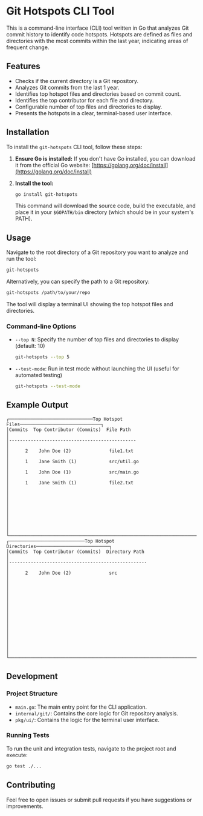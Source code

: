 # Git Hotspots CLI Tool

This is a command-line interface (CLI) tool written in Go that analyzes Git commit history to identify code hotspots. Hotspots are defined as files and directories with the most commits within the last year, indicating areas of frequent change.

## Features

- Checks if the current directory is a Git repository.
- Analyzes Git commits from the last 1 year.
- Identifies top hotspot files and directories based on commit count.
- Identifies the top contributor for each file and directory.
- Configurable number of top files and directories to display.
- Presents the hotspots in a clear, terminal-based user interface.

## Installation

To install the `git-hotspots` CLI tool, follow these steps:

1.  **Ensure Go is installed:** If you don't have Go installed, you can download it from the official Go website: [https://golang.org/doc/install](https://golang.org/doc/install)

2.  **Install the tool:**
    ```bash
    go install git-hotspots
    ```

    This command will download the source code, build the executable, and place it in your `$GOPATH/bin` directory (which should be in your system's PATH).

## Usage

Navigate to the root directory of a Git repository you want to analyze and run the tool:

```bash
git-hotspots
```

Alternatively, you can specify the path to a Git repository:

```bash
git-hotspots /path/to/your/repo
```

The tool will display a terminal UI showing the top hotspot files and directories.

### Command-line Options

- `--top N`: Specify the number of top files and directories to display (default: 10)
  ```bash
  git-hotspots --top 5
  ```

- `--test-mode`: Run in test mode without launching the UI (useful for automated testing)
  ```bash
  git-hotspots --test-mode
  ```

## Example Output

```
┌───────────────────────────────Top Hotspot Files──────────────────────────────┐
│Commits  Top Contributor (Commits)  File Path                                 │
│-----------------------------------------------                               │
│      2    John Doe (2)              file1.txt                                │
│      1    Jane Smith (1)            src/util.go                              │
│      1    John Doe (1)              src/main.go                              │
│      1    Jane Smith (1)            file2.txt                                │
│                                                                              │
│                                                                              │
│                                                                              │
│                                                                              │
└──────────────────────────────────────────────────────────────────────────────┘
┌────────────────────────────Top Hotspot Directories───────────────────────────┐
│Commits  Top Contributor (Commits)  Directory Path                            │
│---------------------------------------------------                           │
│      2    John Doe (2)              src                                      │
│                                                                              │
│                                                                              │
│                                                                              │
│                                                                              │
│                                                                              │
│                                                                              │
│                                                                              │
└──────────────────────────────────────────────────────────────────────────────┘
```

## Development

### Project Structure

-   `main.go`: The main entry point for the CLI application.
-   `internal/git/`: Contains the core logic for Git repository analysis.
-   `pkg/ui/`: Contains the logic for the terminal user interface.

### Running Tests

To run the unit and integration tests, navigate to the project root and execute:

```bash
go test ./...
```

## Contributing

Feel free to open issues or submit pull requests if you have suggestions or improvements.


